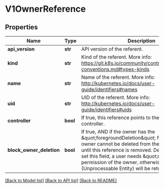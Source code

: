 # V1OwnerReference

## Properties
Name | Type | Description | Notes
------------ | ------------- | ------------- | -------------
**api_version** | **str** | API version of the referent. |
**kind** | **str** | Kind of the referent. More info: https://git.k8s.io/community/contributors/devel/api-conventions.md#types-kinds |
**name** | **str** | Name of the referent. More info: http://kubernetes.io/docs/user-guide/identifiers#names |
**uid** | **str** | UID of the referent. More info: http://kubernetes.io/docs/user-guide/identifiers#uids |
**controller** | **bool** | If true, this reference points to the managing controller. | [optional]
**block_owner_deletion** | **bool** | If true, AND if the owner has the \&quot;foregroundDeletion\&quot; finalizer, then the owner cannot be deleted from the key-value store until this reference is removed. Defaults to false. To set this field, a user needs \&quot;delete\&quot; permission of the owner, otherwise 422 (Unprocessable Entity) will be returned. | [optional]

[[Back to Model list]](../README.md#documentation-for-models) [[Back to API list]](../README.md#documentation-for-api-endpoints) [[Back to README]](../README.md)



